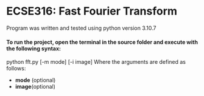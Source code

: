 # ECSE316: Fast Fourier Transform
Program was written and tested using python version 3.10.7
#### To run the project, open the terminal in the source folder and execute with the following syntax:
python fft.py [-m mode] [-i image]
Where the arguments are defined as follows:
- **mode** (optional)
- **image**(optional) 


  
